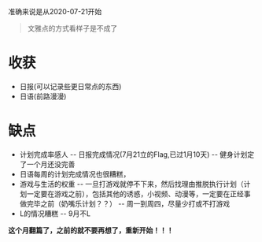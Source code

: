 准确来说是从2020-07-21开始
> 文雅点的方式看样子是不成了
# 收获
- 日报(可以记录些更日常点的东西)
- 日语(前路漫漫)
# 缺点
- 计划完成率感人
-- 日报完成情况(7月21立的Flag,已过1月10天)
-- 健身计划定了一个月还没完善
- 日语每周的计划完成情况也很糟糕，
- 游戏与生活的权重
-- 一旦打游戏就停不下来，然后找理由推脱执行计划（计划一定要在游戏之前），包括其他的诱惑，小视频、动漫等，一定要在正经事做完毕之前（奶嘴乐计划？？）
-- 周一到周四，尽量少打或不打游戏
- L的情况糟糕
-- 9月不L

**这个月翻篇了，之前的就不要再想了，重新开始！！！**
